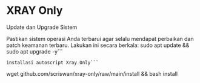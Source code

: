 # XRAY Only
Update dan Upgrade Sistem

Pastikan sistem operasi Anda terbarui agar selalu mendapat perbaikan dan patch keamanan terbaru. Lakukan ini secara berkala:
sudo apt update && sudo apt upgrade -y```

```
installasi autoscript Xray Only```
```
wget github.com/scriswan/xray-only/raw/main/install && bash install
```
